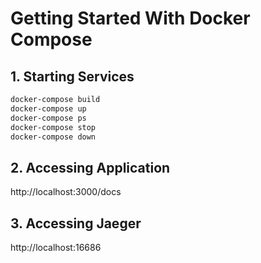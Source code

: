 # Getting Started With Docker Compose

## 1. Starting Services

```sh
docker-compose build
docker-compose up
docker-compose ps
docker-compose stop
docker-compose down
```

## 2. Accessing Application

http://localhost:3000/docs

## 3. Accessing Jaeger

http://localhost:16686
